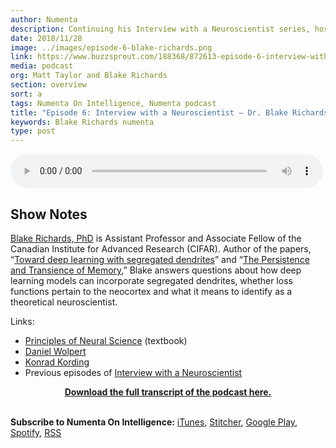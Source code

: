 ```yaml
---
author: Numenta
description: Continuing his Interview with a Neuroscientist series, host Matt Taylor talks to Blake Richards, Assistant Professor and Associate Fellow of the Canadian Institute for Advanced Research (CIFAR). They discuss segregated dendrites, persistence of memory, loss functions, and more.
date: 2018/11/28
image: ../images/episode-6-blake-richards.png
link: https://www.buzzsprout.com/188368/872613-episode-6-interview-with-a-neuroscientist-dr-blake-richards
media: podcast
org: Matt Taylor and Blake Richards
section: overview
sort: a
tags: Numenta On Intelligence, Numenta podcast
title: "Episode 6: Interview with a Neuroscientist – Dr. Blake Richards"
keywords: Blake Richards numenta
type: post
---
```


<audio controls preload="metadata" style=" width:500px;"> <source src="https://www.buzzsprout.com/188368/872613-episode-6-interview-with-a-neuroscientist-dr-blake-richards.mp3" type="audio/mpeg">Your browser does not support the audio element. </audio>

## Show Notes

[Blake Richards, PhD](https://twitter.com/tyrell_turing) is Assistant Professor and Associate Fellow of the Canadian Institute for Advanced Research (CIFAR).  Author of the papers, “[Toward deep learning with segregated dendrites](https://elifesciences.org/articles/22901)” and “[The Persistence and Transience of Memory](https://www.cell.com/neuron/fulltext/S0896-6273(17)30365-3),” Blake answers questions about how deep learning models can incorporate segregated dendrites, whether loss functions pertain to the neocortex and what it means to identify as a theoretical neuroscientist.

Links:
- [Principles of Neural Science](https://en.wikipedia.org/wiki/Principles_of_Neural_Science) (textbook)
- [Daniel Wolpert](https://en.wikipedia.org/wiki/Daniel_Wolpert)
- [Konrad Kording](http://koerding.com/)
- Previous episodes of [Interview with a Neuroscientist](https://www.youtube.com/playlist?list=PL3yXMgtrZmDrzFUcO01dM_5bdej3NYK0G)

<center>

**[Download the full transcript of the podcast here.](/assets/pdf/numenta-on-intelligence-podcast/NOI-Episode-6-Interview-With-a-Neuroscientist-Dr-Blake-Richards.pdf)**

</center>

<br>**Subscribe to Numenta On Intelligence:**  [iTunes](https://itunes.apple.com/us/podcast/numenta-on-intelligence/id1406940219), [Stitcher](https://www.stitcher.com/podcast/numenta-on-intelligence), [Google Play](https://play.google.com/music/listen?u=1#/ps/Iso5mnblc5aksx4k6etlz5243se), [Spotify](https://open.spotify.com/show/1vH1TuF6HR51D4rYAfF7aT?si=zqpeFHAKRc6H7s9fsabukg), [RSS](https://feeds.buzzsprout.com/188368.rss)

